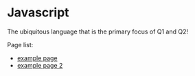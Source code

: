 # Javascript

The ubiquitous language that is the primary focus of Q1 and Q2!

Page list:

- [example page](/the-greatest-wiki/lang/javascript/a)
- [example page 2](/the-greatest-wiki/lang/javascript/b)
